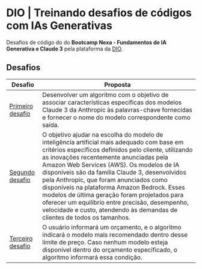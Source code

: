 # DIO | Treinando desafios de códigos com IAs Generativas

Desafios de código do do **Bootcamp Nexa - Fundamentos de IA Generativa e Claude 3** pela plataforma da [DIO](https://www.dio.me/).

## Desafios

| Desafio | Proposta |
| -------- | --------- |
| [Primeiro desafio](https://github.com/omarcosta/Treinando-Desafios-de-Codigos-com-IAs-Generativas/blob/main/Desafio_1.md) | Desenvolver um algoritmo com o objetivo de associar características específicas dos modelos Claude 3 da Anthropic às palavras-chave fornecidas e fornecer o nome do modelo correspondente como saída. |
|  <a href="http://exemplo.com](http://exemplo.com](https://github.com/omarcosta/Treinando-Desafios-de-Codigos-com-IAs-Generativas/blob/main/Desafio_2.md"  target="_blank" >Segundo desafio</a> | O objetivo ajudar na escolha do modelo de inteligência artificial mais adequado com base em critérios específicos definidos pelo cliente, utilizando as inovações recentemente anunciadas pela Amazon Web Services (AWS). Os modelos de IA disponíveis são da família Claude 3, desenvolvidos pela Anthropic, que foram anunciados como disponíveis na plataforma Amazon Bedrock. Esses modelos de última geração foram projetados para oferecer um equilíbrio entre precisão, desempenho, velocidade e custo, atendendo às demandas de clientes de todos os tamanhos. |
|  <a href="http://exemplo.com](http://exemplo.com](https://github.com/omarcosta/Treinando-Desafios-de-Codigos-com-IAs-Generativas/blob/main/Desafio_3.md"  target="_blank" >Terceiro desafio</a> | O usuário informará um orçamento, e o algoritmo indicará o modelo mais recomendado dentro desse limite de preço. Caso nenhum modelo esteja disponível dentro do orçamento especificado, o algoritmo informará essa condição.|

